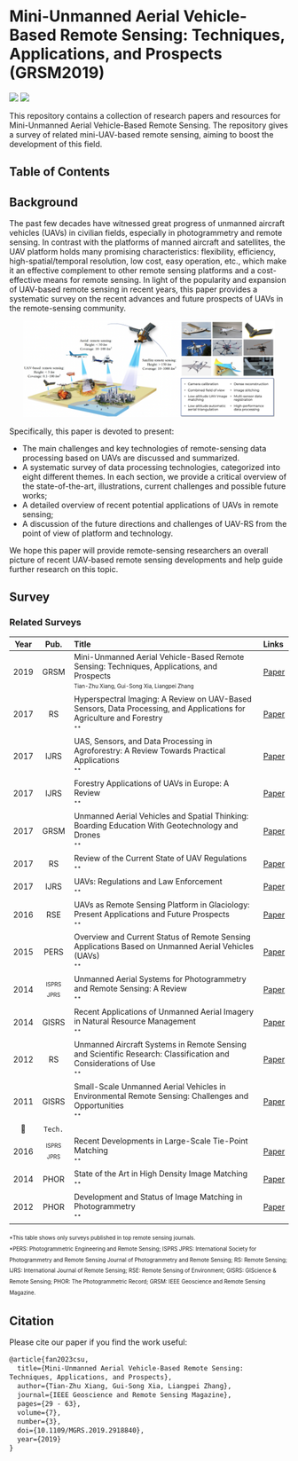 # Mini-Unmanned Aerial Vehicle-Based Remote Sensing: Techniques, Applications, and Prospects (GRSM2019)

<p align="left">
<a href="https://arxiv.org/abs/1812.07770"><img src="https://img.shields.io/badge/Paper-arXiv-green"></a>
<a href="/papers/Mini-UAV-based_RS_MGRS.2019.2918840.pdf"><img src="https://img.shields.io/badge/Paper-PDF-blue"></a>
</p>

This repository contains a collection of research papers and resources for Mini-Unmanned Aerial Vehicle-Based Remote Sensing.  The repository gives a survey of related mini-UAV-based remote sensing, aiming to boost the development of this field.


## Table of Contents




## Background

The past few decades have witnessed great progress of unmanned aircraft vehicles (UAVs) in civilian fields, especially in photogrammetry and remote sensing. In contrast with the platforms of manned aircraft and satellites, the UAV platform holds many promising characteristics: flexibility, efficiency, high-spatial/temporal resolution, low cost, easy operation, etc., which make it an effective complement to other remote sensing platforms and a cost-effective means for remote sensing. In light of the popularity and expansion of UAV-based remote sensing in recent years, this paper provides a systematic survey on the recent advances and future prospects of UAVs in the remote-sensing community. 

<div align=center><img src="/figures/intro.png" width="90%"></div>

Specifically, this paper is devoted to present:
- The main challenges and key technologies of remote-sensing data processing based on UAVs are discussed and summarized. 
- A systematic survey of data processing technologies, categorized into eight different themes. In each section, we provide a critical overview of the state-of-the-art, illustrations, current challenges and possible future works;
- A detailed overview of recent potential applications of UAVs in remote sensing;
- A discussion of the future directions and challenges of UAV-RS from the point of view of platform and technology.

We hope this paper will provide remote-sensing researchers an overall picture of recent UAV-based remote sensing developments and help guide further research on this topic.



## Survey

### Related Surveys

| **Year** | **Pub.** | **Title**          | **Links**        |
| :------: | :------: | :----------------------------------------------------------- |  :----------------------------------------------------------- |
| 2019 | GRSM | Mini-Unmanned Aerial Vehicle-Based Remote Sensing: Techniques, Applications, and Prospects <br> <sup><sub>Tian-Zhu Xiang, Gui-Song Xia, Liangpei Zhang</sub></sup>  | [Paper](https://arxiv.org/abs/1812.07770)
| 2017  | RS | Hyperspectral Imaging: A Review on UAV-Based Sensors, Data Processing, and Applications for Agriculture and Forestry <br> <sup><sub>**</sub></sup>  | [Paper]()
| 2017 | IJRS | UAS, Sensors, and Data Processing in Agroforestry: A Review Towards Practical Applications <br> <sup><sub>**</sub></sup>  | [Paper]()
| 2017 | IJRS | Forestry Applications of UAVs in Europe: A Review  <br> <sup><sub>**</sub></sup>  | [Paper]()
| 2017 | GRSM | Unmanned Aerial Vehicles and Spatial Thinking: Boarding Education With Geotechnology and Drones <br> <sup><sub>**</sub></sup>  | [Paper]()
| 2017 | RS | Review of the Current State of UAV Regulations  <br> <sup><sub>**</sub></sup>  | [Paper]()
| 2017 | IJRS | UAVs: Regulations and Law Enforcement  <br> <sup><sub>**</sub></sup>  | [Paper]()
| 2016 |  RSE | UAVs as Remote Sensing Platform in Glaciology: Present Applications and Future Prospects  <br> <sup><sub>**</sub></sup>  | [Paper]()
| 2015  | PERS | Overview and Current Status of Remote Sensing Applications Based on Unmanned Aerial Vehicles (UAVs)  <br> <sup><sub>**</sub></sup>  | [Paper]()
| 2014  | <sup><sub>ISPRS JPRS</sub></sup> | Unmanned Aerial Systems for Photogrammetry and Remote Sensing: A Review  <br> <sup><sub>**</sub></sup>  | [Paper]()
| 2014 | GISRS | Recent Applications of Unmanned Aerial Imagery in Natural Resource Management  <br> <sup><sub>**</sub></sup>  | [Paper]()
| 2012 | RS | Unmanned Aircraft Systems in Remote Sensing and Scientific Research: Classification and Considerations of Use  <br> <sup><sub>**</sub></sup>  | [Paper]()
| 2011 | GISRS | Small-Scale Unmanned Aerial Vehicles in Environmental Remote Sensing: Challenges and Opportunities  <br> <sup><sub>**</sub></sup>  | [Paper]()
| :triangular_flag_on_post: | `Tech.` |  | 
| 2016 | <sup><sub>ISPRS JPRS</sub></sup> | Recent Developments in Large-Scale Tie-Point Matching  <br> <sup><sub>**</sub></sup>  | [Paper]()
| 2014 | PHOR | State of the Art in High Density Image Matching   <br> <sup><sub>**</sub></sup>  | [Paper]()
| 2012 | PHOR | Development and Status of Image Matching in Photogrammetry  <br> <sup><sub>**</sub></sup>  | [Paper]()


<sup><sub>*This table shows only surveys published in top remote sensing journals.</sub></sup>   
<sup><sub>*PERS: Photogrammetric Engineering and Remote Sensing; ISPRS JPRS: International Society for Photogrammetry and Remote Sensing Journal of Photogrammetry and Remote Sensing; RS: Remote Sensing; IJRS: International Journal of Remote Sensing; RSE: Remote Sensing of Environment; GISRS: GIScience & Remote Sensing; PHOR: The Photogrammetric Record; GRSM: IEEE Geoscience and Remote Sensing Magazine.</sub></sup>











## Citation

Please cite our paper if you find the work useful:

```
@article{fan2023csu,
  title={Mini-Unmanned Aerial Vehicle-Based Remote Sensing: Techniques, Applications, and Prospects},
  author={Tian-Zhu Xiang, Gui-Song Xia, Liangpei Zhang},
  journal={IEEE Geoscience and Remote Sensing Magazine},
  pages={29 - 63},
  volume={7},
  number={3},
  doi={10.1109/MGRS.2019.2918840},  
  year={2019}
}
```

